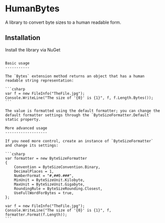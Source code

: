 HumanBytes
==========

A library to convert byte sizes to a human readable form.

Installation
------------

Install the library via NuGet

``````

Basic usage
-----------

The `Bytes` extension method returns an object that has a human readable string representation:

```csharp
var f = new FileInfo("TheFile.jpg");
Console.WriteLine("The size of '{0}' is {1}", f, f.Length.Bytes());
```

The value is formatted using the default formatter; you can change the default formatter settings through the `ByteSizeFormatter.Default` static property.

More advanced usage
-------------------

If you need more control, create an instance of `ByteSizeFormatter` and change its settings:

```csharp
var formatter = new ByteSizeFormatter
{
    Convention = ByteSizeConvention.Binary,
    DecimalPlaces = 1,
    NumberFormat = "#,##0.###",
    MinUnit = ByteSizeUnit.Kilobyte,
    MaxUnit = ByteSizeUnit.Gigabyte,
    RoundingRule = ByteSizeRounding.Closest,
    UseFullWordForBytes = true,
};

var f = new FileInfo("TheFile.jpg");
Console.WriteLine("The size of '{0}' is {1}", f, formatter.Format(f.Length));
```
